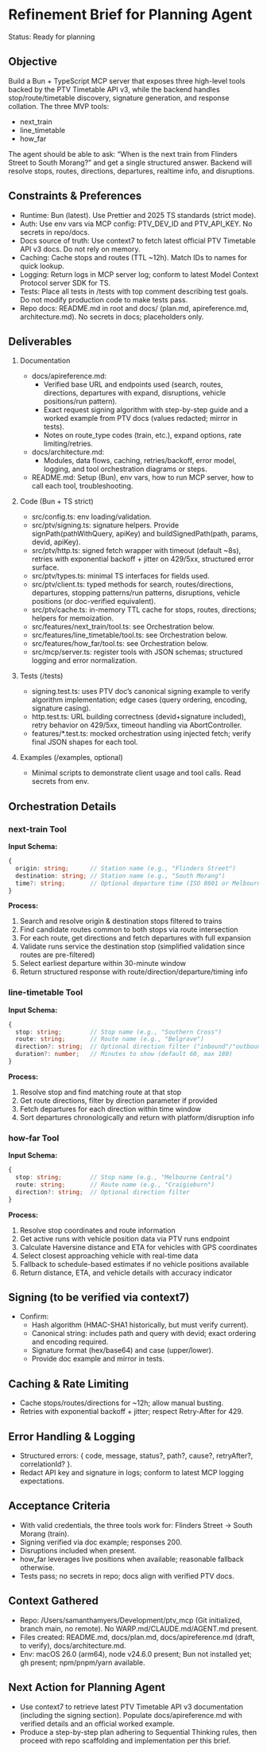 # Refinement Brief for Planning Agent

Status: Ready for planning

## Objective
Build a Bun + TypeScript MCP server that exposes three high-level tools backed by the PTV Timetable API v3, while the backend handles stop/route/timetable discovery, signature generation, and response collation. The three MVP tools:
- next_train
- line_timetable
- how_far

The agent should be able to ask: “When is the next train from Flinders Street to South Morang?” and get a single structured answer. Backend will resolve stops, routes, directions, departures, realtime info, and disruptions.

## Constraints & Preferences
- Runtime: Bun (latest). Use Prettier and 2025 TS standards (strict mode).
- Auth: Use env vars via MCP config: PTV_DEV_ID and PTV_API_KEY. No secrets in repo/docs.
- Docs source of truth: Use context7 to fetch latest official PTV Timetable API v3 docs. Do not rely on memory.
- Caching: Cache stops and routes (TTL ~12h). Match IDs to names for quick lookup.
- Logging: Return logs in MCP server log; conform to latest Model Context Protocol server SDK for TS.
- Tests: Place all tests in /tests with top comment describing test goals. Do not modify production code to make tests pass.
- Repo docs: README.md in root and docs/ (plan.md, apireference.md, architecture.md). No secrets in docs; placeholders only.

## Deliverables
1) Documentation
   - docs/apireference.md:
     - Verified base URL and endpoints used (search, routes, directions, departures with expand, disruptions, vehicle positions/run pattern).
     - Exact request signing algorithm with step-by-step guide and a worked example from PTV docs (values redacted; mirror in tests).
     - Notes on route_type codes (train, etc.), expand options, rate limiting/retries.
   - docs/architecture.md:
     - Modules, data flows, caching, retries/backoff, error model, logging, and tool orchestration diagrams or steps.
   - README.md: Setup (Bun), env vars, how to run MCP server, how to call each tool, troubleshooting.

2) Code (Bun + TS strict)
   - src/config.ts: env loading/validation.
   - src/ptv/signing.ts: signature helpers. Provide signPath(pathWithQuery, apiKey) and buildSignedPath(path, params, devid, apiKey).
   - src/ptv/http.ts: signed fetch wrapper with timeout (default ~8s), retries with exponential backoff + jitter on 429/5xx, structured error surface.
   - src/ptv/types.ts: minimal TS interfaces for fields used.
   - src/ptv/client.ts: typed methods for search, routes/directions, departures, stopping patterns/run patterns, disruptions, vehicle positions (or doc-verified equivalent).
   - src/ptv/cache.ts: in-memory TTL cache for stops, routes, directions; helpers for memoization.
   - src/features/next_train/tool.ts: see Orchestration below.
   - src/features/line_timetable/tool.ts: see Orchestration below.
   - src/features/how_far/tool.ts: see Orchestration below.
   - src/mcp/server.ts: register tools with JSON schemas; structured logging and error normalization.

3) Tests (/tests)
   - signing.test.ts: uses PTV doc’s canonical signing example to verify algorithm implementation; edge cases (query ordering, encoding, signature casing).
   - http.test.ts: URL building correctness (devid+signature included), retry behavior on 429/5xx, timeout handling via AbortController.
   - features/*.test.ts: mocked orchestration using injected fetch; verify final JSON shapes for each tool.

4) Examples (/examples, optional)
   - Minimal scripts to demonstrate client usage and tool calls. Read secrets from env.

## Orchestration Details

### next-train Tool
**Input Schema:**
```typescript
{
  origin: string;      // Station name (e.g., "Flinders Street")
  destination: string; // Station name (e.g., "South Morang")
  time?: string;       // Optional departure time (ISO 8601 or Melbourne local time)
}
```

**Process:**
1) Search and resolve origin & destination stops filtered to trains
2) Find candidate routes common to both stops via route intersection
3) For each route, get directions and fetch departures with full expansion
4) Validate runs service the destination stop (simplified validation since routes are pre-filtered)
5) Select earliest departure within 30-minute window
6) Return structured response with route/direction/departure/timing info

### line-timetable Tool
**Input Schema:**
```typescript
{
  stop: string;        // Stop name (e.g., "Southern Cross")
  route: string;       // Route name (e.g., "Belgrave")
  direction?: string;  // Optional direction filter ("inbound"/"outbound" or direction name)
  duration?: number;   // Minutes to show (default 60, max 180)
}
```

**Process:**
1) Resolve stop and find matching route at that stop
2) Get route directions, filter by direction parameter if provided
3) Fetch departures for each direction within time window
4) Sort departures chronologically and return with platform/disruption info

### how-far Tool
**Input Schema:**
```typescript
{
  stop: string;        // Stop name (e.g., "Melbourne Central")
  route: string;       // Route name (e.g., "Craigieburn")
  direction?: string;  // Optional direction filter
}
```

**Process:**
1) Resolve stop coordinates and route information
2) Get active runs with vehicle position data via PTV runs endpoint
3) Calculate Haversine distance and ETA for vehicles with GPS coordinates
4) Select closest approaching vehicle with real-time data
5) Fallback to schedule-based estimates if no vehicle positions available
6) Return distance, ETA, and vehicle details with accuracy indicator

## Signing (to be verified via context7)
- Confirm:
  - Hash algorithm (HMAC-SHA1 historically, but must verify current).
  - Canonical string: includes path and query with devid; exact ordering and encoding required.
  - Signature format (hex/base64) and case (upper/lower).
  - Provide doc example and mirror in tests.

## Caching & Rate Limiting
- Cache stops/routes/directions for ~12h; allow manual busting.
- Retries with exponential backoff + jitter; respect Retry-After for 429.

## Error Handling & Logging
- Structured errors: { code, message, status?, path?, cause?, retryAfter?, correlationId? }.
- Redact API key and signature in logs; conform to latest MCP logging expectations.

## Acceptance Criteria
- With valid credentials, the three tools work for: Flinders Street → South Morang (train).
- Signing verified via doc example; responses 200.
- Disruptions included when present.
- how_far leverages live positions when available; reasonable fallback otherwise.
- Tests pass; no secrets in repo; docs align with verified PTV docs.

## Context Gathered
- Repo: /Users/samanthamyers/Development/ptv_mcp (Git initialized, branch main, no remote). No WARP.md/CLAUDE.md/AGENT.md present.
- Files created: README.md, docs/plan.md, docs/apireference.md (draft, to verify), docs/architecture.md.
- Env: macOS 26.0 (arm64), node v24.6.0 present; Bun not installed yet; gh present; npm/pnpm/yarn available.

## Next Action for Planning Agent
- Use context7 to retrieve latest PTV Timetable API v3 documentation (including the signing section). Populate docs/apireference.md with verified details and an official worked example.
- Produce a step-by-step plan adhering to Sequential Thinking rules, then proceed with repo scaffolding and implementation per this brief.

